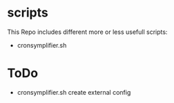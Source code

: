 scripts
=======

This Repo includes different more or less usefull scripts:

* cronsymplifier.sh

ToDo
====

* cronsymplifier.sh
	create external config